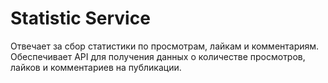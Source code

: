 # Statistic Service
Отвечает за сбор статистики по просмотрам, лайкам и комментариям. Обеспечивает API для получения данных о количестве просмотров, лайков и комментариев на публикации.